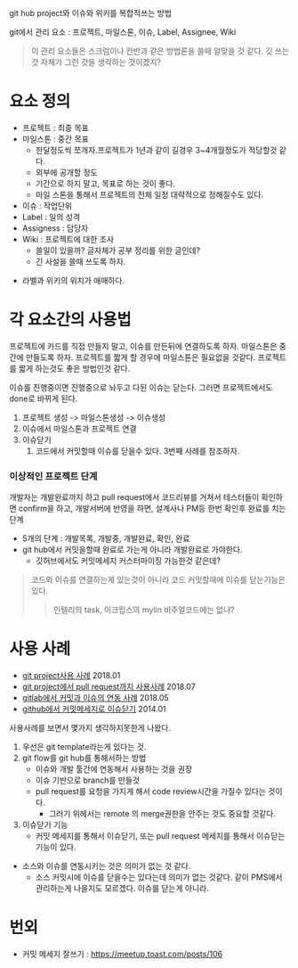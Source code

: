 git hub project와 이슈와 위키를 복합적쓰는 방법

git에서 관리 요소 : 프로젝트, 마일스톤, 이슈, Label, Assignee, Wiki

> 이 관리 요소들은 스크럼이나 칸반과 같은 방법론을 쓸때 알맞을 것 같다.
깃 쓰는것 자체가 그런 것을 생각하는 것이겠지?

# 요소 정의
- 프로젝트 : 최종 목표
- 마일스톤 : 중간 목표
  - 한달정도씩 쪼개자.프로젝트가 1년과 같이 길경우 3~4개월정도가 적당할것 같다.
  - 외부에 공개할 정도
  - 기간으로 하지 말고, 목표로 하는 것이 좋다.
  - 마일 스톤을 통해서 프로젝트의 전체 일정 대략적으로 정해질수도 있다.
- 이슈 : 작업단위
- Label : 일의 성격
- Assigness : 담당자
- Wiki : 프로젝트에 대한 조사
  - 쓸일이 있을까? 글자체가 공부 정리를 위한 글인데?
  - 긴 사설을 쓸때 쓰도록 하자.

* 라벨과 위키의 위치가 애매하다. 

# 각 요소간의 사용법
프로젝트에 카드를 직접 만들지 말고, 이슈를 만든뒤에 연결하도록 하자. 마일스톤은 중간에 만들도록 하자. 프로젝트를 짧게 할 경우에 마일스톤은 필요없을 것같다. 프로젝트를 짧게 하는것도 좋은 방법인것 같다.

이슈를 진행중이면 진행중으로 놔두고 다된 이슈는 닫는다. 그러면 프로젝트에서도 done로 바뀌게 된다.
1. 프로젝트 생성 -> 마일스톤생성 -> 이슈생성
2. 이슈에서 마일스톤과 프로젝트 연결
3. 이슈닫기
   1. 코드에서 커밋할때 이슈를 닫을수 있다. 3번째 사례를 참조하자.


### 이상적인 프로젝트 단계
개발자는 개발완료까지 하고 pull request에서 코드리뷰를 거쳐서 테스터들이 확인하면 confirm을 하고, 개발서버에 반영을 하면, 설계사나 PM등 한번 확인후 완료를 치는 단계
* 5개의 단계 : 개발목록, 개발중, 개발완료, 확인, 완료
* git hub에서 커밋을할때 완료로 가는게 아니라 개발완료로 가야한다.
  * 깃허브에서도 커밋메세지 커스터마이징 가능한것 같은데?

> 코드와 이슈를 연결하는게 있는것이 아니라 코드 커밋할때에 이슈를 닫는기능은 있다.
>> 인텔리의 task, 이크립스의 mylin
>> 비주얼코드에는 없나?

# 사용 사례
- [git project사용 사례](https://medium.com/returnvalues/%EC%9A%B0%EB%A6%AC%EB%8A%94-github%EB%A5%BC-%EC%9D%B4%EB%A0%87%EA%B2%8C-%EC%82%AC%EC%9A%A9%ED%95%9C%EB%8B%A4-83789075e5b6) 2018.01
- [git project에서 pull request까지 사용사례](https://www.popit.kr/github%EB%A1%9C-%ED%94%84%EB%A1%9C%EC%A0%9D%ED%8A%B8-%EA%B4%80%EB%A6%AC%ED%95%98%EA%B8%B0-part1-%EC%9D%B4%EC%8A%88-%EB%B0%9C%EA%B8%89-%EB%B6%80%ED%84%B0-%EC%BD%94%EB%93%9C%EB%A6%AC%EB%B7%B0%EA%B9%8C/) 2018.07
- [gitlab에서 커밋과 이슈의 연동 사례](https://www.lesstif.com/pages/viewpage.action?pageId=20775379) 2018.05
- [github에서 커밋메세지로 이슈닫기](http://minsone.github.io/git/github-commits-closing-issues-via-commit-messages) 2014.01

사용사례를 보면서 몇가지 생각하지못한게 나왔다. 
1. 우선은 git template라는게 있다는 것. 
2. git flow를 git hub를 통해서하는 방법
   - 이슈와 개발 툴간에 연동해서 사용하는 것을 권장
   - 이슈 기반으로 branch를 만들것
   - pull request를 요청을 가지게 해서 code review시간을 가질수 있다는 것이다.
     - 그러기 위헤서는 remote      의 merge권한을 안주는 것도 중요할 것같다. 
3. 이슈닫기 기능
   - 커밋 메세지를 통해서 이슈닫기, 또는 pull request 메세지를 통해서 이슈닫는 기능이 있다.

* 소스와 이슈를 연동시키는 것은 의미가 없는 것 같다.
  * 소스 커밋시에 이슈를 닫을수는 있다는데 의미가 없는 것같다. 같이 PMS에서 관리하는게 나을지도 모르겠다. 이슈를 닫는게 아니라. 

# 번외
- 커밋 메세지 잘쓰기 : https://meetup.toast.com/posts/106

